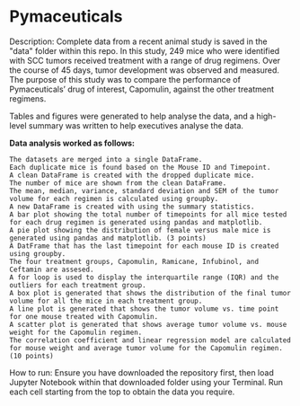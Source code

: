 # Pymaceuticals

Description: Complete data from a recent animal study is saved in the "data" folder within this repo. In this study, 249 mice who were identified with SCC tumors received treatment with a range of drug regimens. Over the course of 45 days, tumor development was observed and measured. The purpose of this study was to compare the performance of Pymaceuticals’ drug of interest, Capomulin, against the other treatment regimens.

Tables and figures were generated to help analyse the data, and a high-level summary was written to help executives analyse the data.

**Data analysis worked as follows:**
      
    The datasets are merged into a single DataFrame.
    Each duplicate mice is found based on the Mouse ID and Timepoint.
    A clean DataFrame is created with the dropped duplicate mice.
    The number of mice are shown from the clean DataFrame.
    The mean, median, variance, standard deviation and SEM of the tumor volume for each regimen is calculated using groupby.
    A new DataFrame is created with using the summary statistics.
    A bar plot showing the total number of timepoints for all mice tested for each drug regimen is generated using pandas and matplotlib.
    A pie plot showing the distribution of female versus male mice is generated using pandas and matplotlib. (3 points)
    A DatFrame that has the last timepoint for each mouse ID is created using groupby.
    The four treatment groups, Capomulin, Ramicane, Infubinol, and Ceftamin are assesed.
    A for loop is used to display the interquartile range (IQR) and the outliers for each treatment group.
    A box plot is generated that shows the distribution of the final tumor volume for all the mice in each treatment group.
    A line plot is generated that shows the tumor volume vs. time point for one mouse treated with Capomulin.
    A scatter plot is generated that shows average tumor volume vs. mouse weight for the Capomulin regimen.
    The correlation coefficient and linear regression model are calculated for mouse weight and average tumor volume for the Capomulin regimen. (10 points)
    
How to run: Ensure you have downloaded the repository first, then load Jupyter Notebook within that downloaded folder using your Terminal. Run each cell starting from the top to obtain the data you require.
